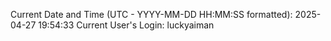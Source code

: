Current Date and Time (UTC - YYYY-MM-DD HH:MM:SS formatted): 2025-04-27 19:54:33
Current User's Login: luckyaiman
